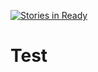 [![Stories in Ready](https://badge.waffle.io/test2183717/test.png?label=ready&title=Ready)](https://waffle.io/test2183717/test)
# Test
